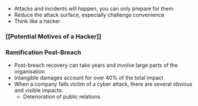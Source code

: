 - Attacks and incidents will happen, you can only prepare for them
- Reduce the attack surface, especially challenge convenience
- Think like a hacker

### [[Potential Motives of a Hacker]]

### Ramification Post-Breach 
- Post-breach recovery can take years and involve large parts of the organisation
- Intangible damages account for over 40% of the total impact
- When a company falls victim of a cyber attack, there are several obvious and visible impacts:
	- Deterioration of public relations